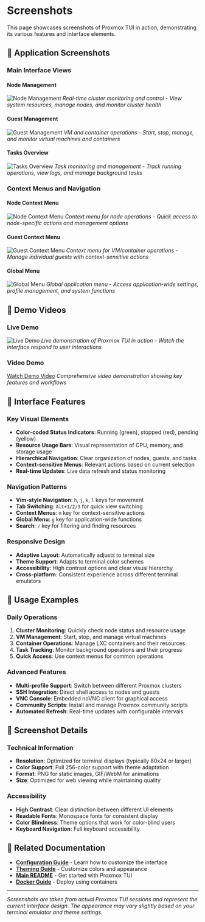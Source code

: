# Screenshots

This page showcases screenshots of Proxmox TUI in action, demonstrating its various features and interface elements.

## 📸 Application Screenshots

### Main Interface Views

#### Node Management
![Node Management](screenshot-nodes.png)
*Real-time cluster monitoring and control - View system resources, manage nodes, and monitor cluster health*

#### Guest Management
![Guest Management](screenshot-guests.png)
*VM and container operations - Start, stop, manage, and monitor virtual machines and containers*

#### Tasks Overview
![Tasks Overview](screenshot-tasks.png)
*Task monitoring and management - Track running operations, view logs, and manage background tasks*

### Context Menus and Navigation

#### Node Context Menu
![Node Context Menu](screenshot-nodes-menu.png)
*Context menu for node operations - Quick access to node-specific actions and management options*

#### Guest Context Menu
![Guest Context Menu](screenshot-guests-menu.png)
*Context menu for VM/container operations - Manage individual guests with context-sensitive actions*

#### Global Menu
![Global Menu](screenshot-global-menu.png)
*Global application menu - Access application-wide settings, profile management, and system functions*

## 🎥 Demo Videos

### Live Demo
![Live Demo](demo.gif)
*Live demonstration of Proxmox TUI in action - Watch the interface respond to user interactions*

### Video Demo
[Watch Demo Video](demo.webm)
*Comprehensive video demonstration showing key features and workflows*

## 🎨 Interface Features

### Key Visual Elements

- **Color-coded Status Indicators**: Running (green), stopped (red), pending (yellow)
- **Resource Usage Bars**: Visual representation of CPU, memory, and storage usage
- **Hierarchical Navigation**: Clear organization of nodes, guests, and tasks
- **Context-sensitive Menus**: Relevant actions based on current selection
- **Real-time Updates**: Live data refresh and status monitoring

### Navigation Patterns

- **Vim-style Navigation**: `h`, `j`, `k`, `l` keys for movement
- **Tab Switching**: `Alt+1/2/3` for quick view switching
- **Context Menus**: `m` key for context-sensitive actions
- **Global Menu**: `g` key for application-wide functions
- **Search**: `/` key for filtering and finding resources

### Responsive Design

- **Adaptive Layout**: Automatically adjusts to terminal size
- **Theme Support**: Adapts to terminal color schemes
- **Accessibility**: High contrast options and clear visual hierarchy
- **Cross-platform**: Consistent experience across different terminal emulators

## 📱 Usage Examples

### Daily Operations

1. **Cluster Monitoring**: Quickly check node status and resource usage
2. **VM Management**: Start, stop, and manage virtual machines
3. **Container Operations**: Manage LXC containers and their resources
4. **Task Tracking**: Monitor background operations and their progress
5. **Quick Access**: Use context menus for common operations

### Advanced Features

- **Multi-profile Support**: Switch between different Proxmox clusters
- **SSH Integration**: Direct shell access to nodes and guests
- **VNC Console**: Embedded noVNC client for graphical access
- **Community Scripts**: Install and manage Proxmox community scripts
- **Automated Refresh**: Real-time updates with configurable intervals

## 🎯 Screenshot Details

### Technical Information

- **Resolution**: Optimized for terminal displays (typically 80x24 or larger)
- **Color Support**: Full 256-color support with theme adaptation
- **Format**: PNG for static images, GIF/WebM for animations
- **Size**: Optimized for web viewing while maintaining quality

### Accessibility

- **High Contrast**: Clear distinction between different UI elements
- **Readable Fonts**: Monospace fonts for consistent display
- **Color Blindness**: Theme options that work for color-blind users
- **Keyboard Navigation**: Full keyboard accessibility

## 🔗 Related Documentation

- **[Configuration Guide](CONFIGURATION.md)** - Learn how to customize the interface
- **[Theming Guide](THEMING.md)** - Customize colors and appearance
- **[Main README](../README.md)** - Get started with Proxmox TUI
- **[Docker Guide](DOCKER.md)** - Deploy using containers

---

*Screenshots are taken from actual Proxmox TUI sessions and represent the current interface design. The appearance may vary slightly based on your terminal emulator and theme settings.*
